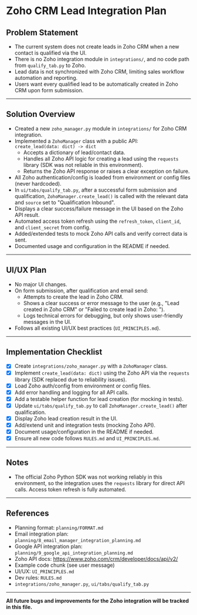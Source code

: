 # Zoho CRM Lead Integration Plan

## Problem Statement

- The current system does not create leads in Zoho CRM when a new contact is qualified via the UI.
- There is no Zoho integration module in `integrations/`, and no code path from `qualify_tab.py` to Zoho.
- Lead data is not synchronized with Zoho CRM, limiting sales workflow automation and reporting.
- Users want every qualified lead to be automatically created in Zoho CRM upon form submission.

---

## Solution Overview

- Created a new `zoho_manager.py` module in `integrations/` for Zoho CRM integration.
- Implemented a `ZohoManager` class with a public API:  
  `create_lead(data: dict) -> dict`
    - Accepts a dictionary of lead/contact data.
    - Handles all Zoho API logic for creating a lead using the `requests` library (SDK was not reliable in this environment).
    - Returns the Zoho API response or raises a clear exception on failure.
- All Zoho authentication/config is loaded from environment or config files (never hardcoded).
- In `ui/tabs/qualify_tab.py`, after a successful form submission and qualification, `ZohoManager.create_lead()` is called with the relevant data and `source` set to "Qualification Inbound".
- Displays a clear success/failure message in the UI based on the Zoho API result.
- Automated access token refresh using the `refresh_token`, `client_id`, and `client_secret` from config.
- Added/extended tests to mock Zoho API calls and verify correct data is sent.
- Documented usage and configuration in the README if needed.

---

## UI/UX Plan

- No major UI changes.
- On form submission, after qualification and email send:
    - Attempts to create the lead in Zoho CRM.
    - Shows a clear success or error message to the user (e.g., "Lead created in Zoho CRM" or "Failed to create lead in Zoho: <error>").
    - Logs technical errors for debugging, but only shows user-friendly messages in the UI.
- Follows all existing UI/UX best practices (`UI_PRINCIPLES.md`).

---

## Implementation Checklist

- [x] Create `integrations/zoho_manager.py` with a `ZohoManager` class.
- [x] Implement `create_lead(data: dict)` using the Zoho API via the `requests` library (SDK replaced due to reliability issues).
- [x] Load Zoho auth/config from environment or config files.
- [x] Add error handling and logging for all API calls.
- [x] Add a testable helper function for lead creation (for mocking in tests).
- [x] Update `ui/tabs/qualify_tab.py` to call `ZohoManager.create_lead()` after qualification.
- [x] Display Zoho lead creation result in the UI.
- [x] Add/extend unit and integration tests (mocking Zoho API).
- [x] Document usage/configuration in the README if needed.
- [x] Ensure all new code follows `RULES.md` and `UI_PRINCIPLES.md`.

---

## Notes

- The official Zoho Python SDK was not working reliably in this environment, so the integration uses the `requests` library for direct API calls. Access token refresh is fully automated.

---

## References

- Planning format: `planning/FORMAT.md`
- Email integration plan: `planning/8_email_manager_integration_planning.md`
- Google API integration plan: `planning/9_google_api_integration_planning.md`
- Zoho API docs: https://www.zoho.com/crm/developer/docs/api/v2/
- Example code chunk (see user message)
- UI/UX: `UI_PRINCIPLES.md`
- Dev rules: `RULES.md`
- `integrations/zoho_manager.py`, `ui/tabs/qualify_tab.py`

---

**All future bugs and improvements for the Zoho integration will be tracked in this file.** 